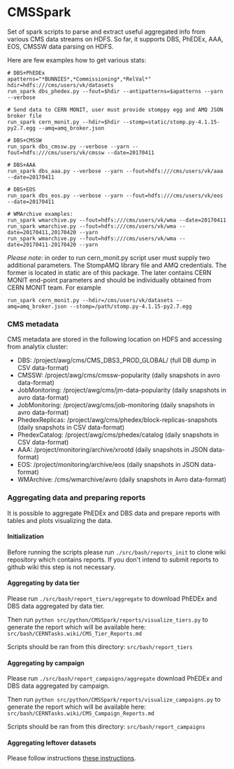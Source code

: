 # CMSSpark

Set of spark scripts to parse and extract useful aggregated info from various
CMS data streams on HDFS. So far, it supports DBS, PhEDEx, AAA, EOS, CMSSW
data parsing on HDFS.

Here are few examples how to get various stats:

```
# DBS+PhEDEx
apatterns="*BUNNIES*,*Commissioning*,*RelVal*"
hdir=hdfs:///cms/users/vk/datasets
run_spark dbs_phedex.py --fout=$hdir --antipatterns=$apatterns --yarn --verbose

# Send data to CERN MONIT, user must provide stomppy egg and AMQ JSON broker file
run_spark cern_monit.py --hdir=$hdir --stomp=static/stomp.py-4.1.15-py2.7.egg --amq=amq_broker.json

# DBS+CMSSW
run_spark dbs_cmssw.py --verbose --yarn --fout=hdfs:///cms/users/vk/cmssw --date=20170411

# DBS+AAA
run_spark dbs_aaa.py --verbose --yarn --fout=hdfs:///cms/users/vk/aaa --date=20170411

# DBS+EOS
run_spark dbs_eos.py --verbose --yarn --fout=hdfs:///cms/users/vk/eos --date=20170411

# WMArchive examples:
run_spark wmarchive.py --fout=hdfs:///cms/users/vk/wma --date=20170411
run_spark wmarchive.py --fout=hdfs:///cms/users/vk/wma --date=20170411,20170420 --yarn
run_spark wmarchive.py --fout=hdfs:///cms/users/vk/wma --date=20170411-20170420 --yarn
```

*Please note*: in order to run cern_monit.py script user must supply two
additional parameters. The StompAMQ library file and AMQ credentials.
The former is located in static are of this package. The later contains
CERN MONIT end-point parameters and should be individually obtained from CERN
MONIT team. For example

```
run_spark cern_monit.py --hdir=/cms/users/vk/datasets --amq=amq_broker.json --stomp=/path/stomp.py-4.1.15-py2.7.egg
```

### CMS metadata
CMS metadata are stored in the following location on HDFS and accessing from
analytix cluster:

- DBS: /project/awg/cms/CMS_DBS3_PROD_GLOBAL/ (full DB dump in CSV data-format)
- CMSSW: /project/awg/cms/cmssw-popularity (daily snapshots in avro data-format)
- JobMonitoring: /project/awg/cms/jm-data-popularity (daily snapshots in avro data-format)
- JobMonitoring: /project/awg/cms/job-monitoring (daily snapshots in avro data-format)
- PhedexReplicas: /project/awg/cms/phedex/block-replicas-snapshots (daily snapshots in CSV data-format)
- PhedexCatalog: /project/awg/cms/phedex/catalog (daily snapshots in CSV data-format)
- AAA: /project/monitoring/archive/xrootd (daily snapshots in JSON data-format)
- EOS: /project/monitoring/archive/eos (daily snapshots in JSON data-format)
- WMArchive: /cms/wmarchive/avro (daily snapshots in Avro data-format)

### Aggregating data and preparing reports
It is possible to aggregate PhEDEx and DBS data and prepare reports with tables and plots visualizing the data.

#### Initialization
Before running the scripts please run `./src/bash/reports_init` to clone wiki repository which contains reports. If you don't intend to submit reports to github wiki this step is not necessary.

#### Aggregating by data tier
Please run `./src/bash/report_tiers/aggregate` to download PhEDEx and DBS data aggregated by data tier.

Then run `python src/python/CMSSpark/reports/visualize_tiers.py` to generate the report which will be available here: `src/bash/CERNTasks.wiki/CMS_Tier_Reports.md`

Scripts should be ran from this directory: `src/bash/report_tiers`

#### Aggregating by campaign
Please run `./src/bash/report_campaigns/aggregate` download PhEDEx and DBS data aggregated by campaign.

Then run `python src/python/CMSSpark/reports/visualize_campaigns.py` to generate the report which will be available here: `src/bash/CERNTasks.wiki/CMS_Campaign_Reports.md`

Scripts should be ran from this directory: `src/bash/report_campaigns`

#### Aggregating leftover datasets
Please follow instructions [these instructions](README_Leftovers.md).